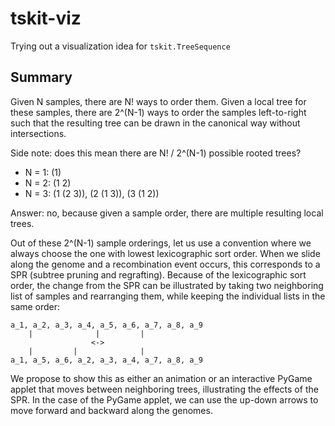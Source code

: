 # tskit-viz

Trying out a visualization idea for `tskit.TreeSequence`

## Summary

Given N samples, there are N! ways to order them. Given a local tree for these samples, there are 2^(N-1) ways to order the samples left-to-right such that the resulting tree can be drawn in the canonical way without intersections.

Side note: does this mean there are N! / 2^(N-1) possible rooted trees?
- N = 1: (1)
- N = 2: (1 2)
- N = 3: (1 (2 3)), (2 (1 3)), (3 (1 2))

Answer: no, because given a sample order, there are multiple resulting local trees.

Out of these 2^(N-1) sample orderings, let us use a convention where we always choose the one with lowest lexicographic sort order. When we slide along the genome and a recombination event occurs, this corresponds to a SPR (subtree pruning and regrafting). Because of the lexicographic sort order, the change from the SPR can be illustrated by taking two neighboring list of samples and rearranging them, while keeping the individual lists in the same order:
```
a_1, a_2, a_3, a_4, a_5, a_6, a_7, a_8, a_9
    |              |         |
                  <->
    |         |              |
a_1, a_5, a_6, a_2, a_3, a_4, a_7, a_8, a_9
```

We propose to show this as either an animation or an interactive PyGame applet that moves between neighboring trees, illustrating the effects of the SPR. In the case of the PyGame applet, we can use the up-down arrows to move forward and backward along the genomes.
